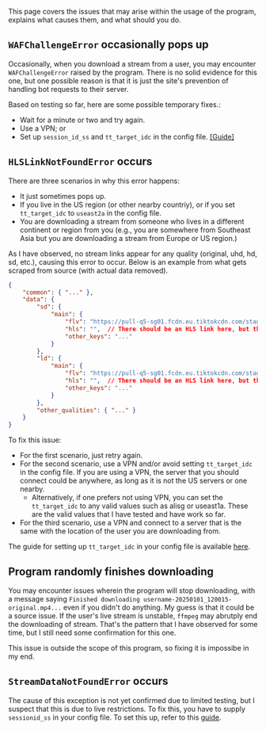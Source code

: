 This page covers the issues that may arise within the usage of the program, explains what causes them, and what should you do.


## `WAFChallengeError` occasionally pops up

Occasionally, when you download a stream from a user, you may encounter `WAFChallengeError` raised by the program. There is no solid evidence for this one, but one possible reason is that it is just the site's prevention of handling bot requests to their server.

Based on testing so far, here are some possible temporary fixes.:

- Wait for a minute or two and try again.
- Use a VPN; or
- Set up `session_id_ss` and `tt_target_idc` in the config file. [[Guide]](configuration.md#grabbing-and-setting-up-sessionid_ss-andor-tt_target_idc)

## `HLSLinkNotFoundError` occurs

There are three scenarios in why this error happens:

- It just sometimes pops up.
- If you live in the US region (or other nearby countriy), or if you set `tt_target_idc` to `useast2a` in the config file.
- You are downloading a stream from someone who lives in a different continent or region from you (e.g., you are somewhere from Southeast Asia but you are downloading a stream from Europe or US region.)

As I have observed, no stream links appear for any quality (original, uhd, hd, sd, etc.), causing this error to occur. Below is an example from what gets scraped from source (with actual data removed).


```json
{
    "common": { "..." },
    "data": {
        "sd": {
            "main": {
                "flv": "https://pull-q5-sg01.fcdn.eu.tiktokcdn.com/stage/stream-0000000000000000000_sd.flv?expire=0000000000&sign=00000000000000000000000000000000",
                "hls": "",  // There should be an HLS link here, but the source only provides an empty string.
                "other_keys": "..."
            }
        },
        "ld": {
            "main": {
                "flv": "https://pull-q5-sg01.fcdn.eu.tiktokcdn.com/stage/stream-0000000000000000000_sd.flv?expire=0000000000&sign=00000000000000000000000000000000",
                "hls": "",  // There should be an HLS link here, but the source only provides an empty string.
                "other_keys": "..."
            }
        },
        "other_qualities": { "..." }
    }
}
```

To fix this issue:

- For the first scenario, just retry again.
- For the second scenario, use a VPN and/or avoid setting `tt_target_idc` in the config file. If you are using a VPN, the server that you should connect could be anywhere, as long as it is not the US servers or one nearby.
    - Alternatively, if one prefers not using VPN, you can set the `tt_target_idc` to any valid values such as alisg or useast1a. These are the valid values that I have tested and have work so far.
- For the third scenario, use a VPN and connect to a server that is the same with the location of the user you are downloading from. 

The guide for setting up `tt_target_idc` in your config file is available [here](configuration.md#grabbing-and-setting-up-sessionid_ss-andor-tt_target_idc).

## Program randomly finishes downloading

You may encounter issues wherein the program will stop downloading, with a message saying `Finished downloading username-20250101_120015-original.mp4...` even if you didn't do anything. My guess is that it could be a source issue. If the user's live stream is unstable, `ffmpeg` may abrutply end the downloading of stream. That's the pattern that I have observed for some time, but I still need some confirmation for this one. 

This issue is outside the scope of this program, so fixing it is impossibe in my end.

## `StreamDataNotFoundError` occurs

The cause of this exception is not yet confirmed due to limited testing, but I suspect that this is due to live restrictions. To fix this, you have to supply `sessionid_ss` in your config file. To set this up, refer to this [guide](https://github.com/Scoofszlo/tk3u8/wiki/Configuration/#grabbing-and-setting-up-sessionid_ss-andor-tt_target_idc).
